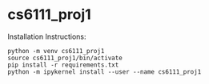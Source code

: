 # cs6111_proj1

Installation Instructions:

```
python -m venv cs6111_proj1
source cs6111_proj1/bin/activate
pip install -r requirements.txt
python -m ipykernel install --user --name cs6111_proj1
```

